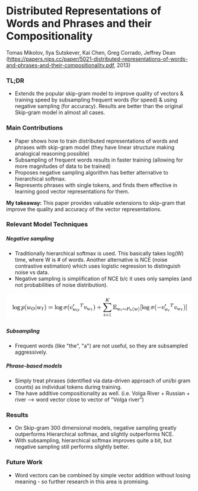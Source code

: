 # Distributed Representations of Words and Phrases and their Compositionality

Tomas Mikolov, Ilya Sutskever, Kai Chen, Greg Corrado, Jeffrey Dean
(https://papers.nips.cc/paper/5021-distributed-representations-of-words-and-phrases-and-their-compositionality.pdf, 2013)

### TL;DR
- Extends the popular skip-gram model to improve quality of vectors & training speed by subsampling frequent words (for speed) & using negative sampling (for accuracy). Results are better than the original Skip-gram model in almost all cases.

### Main Contributions
- Paper shows how to train distributed representations of words and phrases with skip-gram model (they have linear structure making analogical reasoning possible)
- Subsampling of frequent words results in faster training (allowing for more magnitudes of data to be trained)
- Proposes negative sampling algorithm has better alternative to hierarchical softmax.
- Represents phrases with single tokens, and finds them effective in learning good vector representations for them.

**My takeaway:** This paper provides valuable extensions to skip-gram that improve the quality and accuracy of the vector representations.

### Relevant Model Techniques

##### Negative sampling
- Traditionally hierarchical softmax is used. This basically takes log(W) time, where W is # of words. Another alternative is NCE (noise contrastive estimation) which uses logistic regression to distinguish noise vs data.
- Negative sampling is simplification of NCE b/c it uses only samples (and not probabilities of noise distribution).

![](https://github.com/sviswana/deeplearning-paper-summaries/blob/master/paper-imgs/distributedRepr.png)

##### Subsampling
- Frequent words (like "the", "a") are not useful, so they are subsampled aggressively.

##### Phrase-based models
- Simply treat phrases (identified via data-driven approach of uni/bi gram counts) as individual tokens during training.
- The have additive compositionality as well. (i.e. Volga River + Russian + river --> word vector close to vector of "Volga river")


### Results
- On Skip-gram 300 dimensional models, negative sampling greatly outperforms Hierarchical softmax, and slightly outperforms NCE.
- With subsampling, hierarchical softmax improves quite a bit, but negative sampling still performs slightly better.

### Future Work
- Word vectors can be combined by simple vector addition without losing meaning - so further research in this area is promising.
